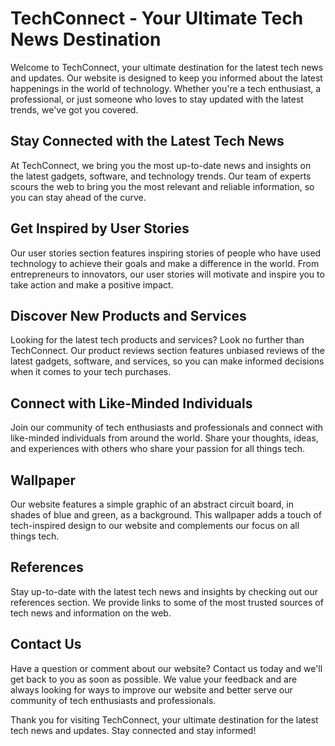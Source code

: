<!--font:Creepster-->

# TechConnect - Your Ultimate Tech News Destination

Welcome to TechConnect, your ultimate destination for the latest tech news and updates. Our website is designed to keep you informed about the latest happenings in the world of technology. Whether you're a tech enthusiast, a professional, or just someone who loves to stay updated with the latest trends, we've got you covered.

## Stay Connected with the Latest Tech News

At TechConnect, we bring you the most up-to-date news and insights on the latest gadgets, software, and technology trends. Our team of experts scours the web to bring you the most relevant and reliable information, so you can stay ahead of the curve.

## Get Inspired by User Stories

Our user stories section features inspiring stories of people who have used technology to achieve their goals and make a difference in the world. From entrepreneurs to innovators, our user stories will motivate and inspire you to take action and make a positive impact.

## Discover New Products and Services

Looking for the latest tech products and services? Look no further than TechConnect. Our product reviews section features unbiased reviews of the latest gadgets, software, and services, so you can make informed decisions when it comes to your tech purchases.

## Connect with Like-Minded Individuals

Join our community of tech enthusiasts and professionals and connect with like-minded individuals from around the world. Share your thoughts, ideas, and experiences with others who share your passion for all things tech.

## Wallpaper

Our website features a simple graphic of an abstract circuit board, in shades of blue and green, as a background. This wallpaper adds a touch of tech-inspired design to our website and complements our focus on all things tech.

## References

Stay up-to-date with the latest tech news and insights by checking out our references section. We provide links to some of the most trusted sources of tech news and information on the web.

## Contact Us

Have a question or comment about our website? Contact us today and we'll get back to you as soon as possible. We value your feedback and are always looking for ways to improve our website and better serve our community of tech enthusiasts and professionals.

Thank you for visiting TechConnect, your ultimate destination for the latest tech news and updates. Stay connected and stay informed!

<!--

Write me content for website with wallpaper which alt text is:

"A wallpaper with a simple graphic of an abstract circuit board, in shades of blue and green."

The name/title of the page should not be 1:1 copy of the alt text but rather a real content of the website which is using this wallpaper.

- Use markdown format 
- Start with heading
- Heading should be short and concise
- The content should look like a real website 
- The website should not be about the wallpaper, wallpaper is just a related background
- Heading should be contain work "wallpaper" or "background"
- Include real sections like references, contact, user stories, etc. use things relevant to the page purpose.
- Feel free to use structure like headings, bullets, numbering, blockquotes, paragraphs, horizontal lines, etc.
- You can use formatting like bold or _italic_
- You can include UTF-8 emojis
- Links should be only #hash anchors (and you can refer to the document itself)
- Do not include images


---


# TechConnect - Your Ultimate Tech News Destination

Welcome to TechConnect, your ultimate destination for the latest tech news and updates. Our website is designed to keep you informed about the latest happenings in the world of technology. Whether you're a tech enthusiast, a professional, or just someone who loves to stay updated with the latest trends, we've got you covered.

## Stay Connected with the Latest Tech News

At TechConnect, we bring you the most up-to-date news and insights on the latest gadgets, software, and technology trends. Our team of experts scours the web to bring you the most relevant and reliable information, so you can stay ahead of the curve.

## Get Inspired by User Stories

Our user stories section features inspiring stories of people who have used technology to achieve their goals and make a difference in the world. From entrepreneurs to innovators, our user stories will motivate and inspire you to take action and make a positive impact.

## Discover New Products and Services

Looking for the latest tech products and services? Look no further than TechConnect. Our product reviews section features unbiased reviews of the latest gadgets, software, and services, so you can make informed decisions when it comes to your tech purchases.

## Connect with Like-Minded Individuals

Join our community of tech enthusiasts and professionals and connect with like-minded individuals from around the world. Share your thoughts, ideas, and experiences with others who share your passion for all things tech.

## Wallpaper

Our website features a simple graphic of an abstract circuit board, in shades of blue and green, as a background. This wallpaper adds a touch of tech-inspired design to our website and complements our focus on all things tech.

## References

Stay up-to-date with the latest tech news and insights by checking out our references section. We provide links to some of the most trusted sources of tech news and information on the web.

## Contact Us

Have a question or comment about our website? Contact us today and we'll get back to you as soon as possible. We value your feedback and are always looking for ways to improve our website and better serve our community of tech enthusiasts and professionals.

Thank you for visiting TechConnect, your ultimate destination for the latest tech news and updates. Stay connected and stay informed!

-->
